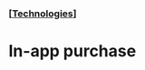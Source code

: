 ### [[Technologies](./translated-human-interface-guidelines-markdown/technologies.md)]  
  
# **In-app purchase**  

